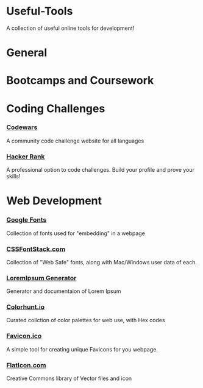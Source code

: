 # Useful-Tools
A collection of useful online tools for development!

# General 

# Bootcamps and Coursework



# Coding Challenges
### [Codewars](Codewars.com)
A community code challenge website for all languages
### [Hacker Rank](Hackerrank.com)
A professional option to code challenges. Build your profile and prove your skills!

# Web Development

### [Google Fonts](fonts.google.com)
Collection of fonts used for "embedding" in a webpage
### [CSSFontStack.com](cssfontstack.com)
Collection of "Web Safe" fonts, along with Mac/Windows user data of each.
### [LoremIpsum Generator](loremipsumgenerator.com)
Generator and documentaion of Lorem Ipsum
### [Colorhunt.io](colorhunt.io)
Curated collction of color palettes for web use, with Hex codes
### [Favicon.ico](Favicon.ico)
A simple tool for creating unique Favicons for you webpage.
### [FlatIcon.com](flaticon.com)
Creative Commons library of Vector files and icon

